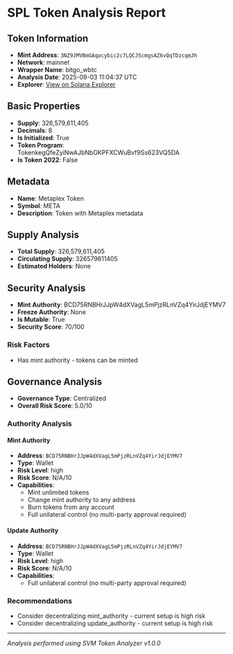 # SPL Token Analysis Report

## Token Information
- **Mint Address**: `3NZ9JMVBmGAqocybic2c7LQCJScmgsAZ6vQqTDzcqmJh`
- **Network**: mainnet
- **Wrapper Name**: bitgo_wbtc
- **Analysis Date**: 2025-09-03 11:04:37 UTC
- **Explorer**: [View on Solana Explorer](https://explorer.solana.com/address/3NZ9JMVBmGAqocybic2c7LQCJScmgsAZ6vQqTDzcqmJh)

## Basic Properties
- **Supply**: 326,579,611,405
- **Decimals**: 8
- **Is Initialized**: True
- **Token Program**: TokenkegQfeZyiNwAJbNbGKPFXCWuBvf9Ss623VQ5DA
- **Is Token 2022**: False

## Metadata
- **Name**: Metaplex Token
- **Symbol**: META
- **Description**: Token with Metaplex metadata

## Supply Analysis
- **Total Supply**: 326,579,611,405
- **Circulating Supply**: 326579611405
- **Estimated Holders**: None

## Security Analysis
- **Mint Authority**: BCD75RNBHrJJpW4dXVagL5mPjzRLnVZq4YirJdjEYMV7
- **Freeze Authority**: None
- **Is Mutable**: True
- **Security Score**: 70/100

### Risk Factors
- Has mint authority - tokens can be minted

## Governance Analysis
- **Governance Type**: Centralized
- **Overall Risk Score**: 5.0/10

### Authority Analysis

#### Mint Authority
- **Address**: `BCD75RNBHrJJpW4dXVagL5mPjzRLnVZq4YirJdjEYMV7`
- **Type**: Wallet
- **Risk Level**: high
- **Risk Score**: N/A/10
- **Capabilities**:
  - Mint unlimited tokens
  - Change mint authority to any address
  - Burn tokens from any account
  - Full unilateral control (no multi-party approval required)

#### Update Authority
- **Address**: `BCD75RNBHrJJpW4dXVagL5mPjzRLnVZq4YirJdjEYMV7`
- **Type**: Wallet
- **Risk Level**: high
- **Risk Score**: N/A/10
- **Capabilities**:
  - Full unilateral control (no multi-party approval required)

### Recommendations
- Consider decentralizing mint_authority - current setup is high risk
- Consider decentralizing update_authority - current setup is high risk

---
*Analysis performed using SVM Token Analyzer v1.0.0*
